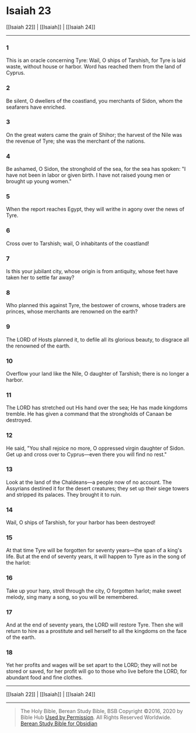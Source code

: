 # Isaiah 23

[[Isaiah 22]] | [[Isaiah]] | [[Isaiah 24]]

---

### 1
This is an oracle concerning Tyre: Wail, O ships of Tarshish, for Tyre is laid waste, without house or harbor. Word has reached them from the land of Cyprus.

### 2
Be silent, O dwellers of the coastland, you merchants of Sidon, whom the seafarers have enriched.

### 3
On the great waters came the grain of Shihor; the harvest of the Nile was the revenue of Tyre; she was the merchant of the nations.

### 4
Be ashamed, O Sidon, the stronghold of the sea, for the sea has spoken: "I have not been in labor or given birth. I have not raised young men or brought up young women."

### 5
When the report reaches Egypt, they will writhe in agony over the news of Tyre.

### 6
Cross over to Tarshish; wail, O inhabitants of the coastland!

### 7
Is this your jubilant city, whose origin is from antiquity, whose feet have taken her to settle far away?

### 8
Who planned this against Tyre, the bestower of crowns, whose traders are princes, whose merchants are renowned on the earth?

### 9
The LORD of Hosts planned it, to defile all its glorious beauty, to disgrace all the renowned of the earth.

### 10
Overflow your land like the Nile, O daughter of Tarshish; there is no longer a harbor.

### 11
The LORD has stretched out His hand over the sea; He has made kingdoms tremble. He has given a command that the strongholds of Canaan be destroyed.

### 12
He said, "You shall rejoice no more, O oppressed virgin daughter of Sidon. Get up and cross over to Cyprus—even there you will find no rest."

### 13
Look at the land of the Chaldeans—a people now of no account. The Assyrians destined it for the desert creatures; they set up their siege towers and stripped its palaces. They brought it to ruin.

### 14
Wail, O ships of Tarshish, for your harbor has been destroyed!

### 15
At that time Tyre will be forgotten for seventy years—the span of a king's life. But at the end of seventy years, it will happen to Tyre as in the song of the harlot:

### 16
Take up your harp, stroll through the city, O forgotten harlot; make sweet melody, sing many a song, so you will be remembered.

### 17
And at the end of seventy years, the LORD will restore Tyre. Then she will return to hire as a prostitute and sell herself to all the kingdoms on the face of the earth.

### 18
Yet her profits and wages will be set apart to the LORD; they will not be stored or saved, for her profit will go to those who live before the LORD, for abundant food and fine clothes.

---

[[Isaiah 22]] | [[Isaiah]] | [[Isaiah 24]]

---

> The Holy Bible, Berean Study Bible, BSB
> Copyright &copy;2016, 2020 by Bible Hub
> [Used by Permission](https://berean.bible/terms.htm). All Rights Reserved Worldwide.
> [Berean Study Bible for Obsidian](https://github.com/gapmiss/berean-study-bible-for-obsidian)</small>

